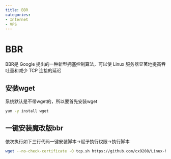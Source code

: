 ```yaml
---
title: BBR
categories:
- Internet
- VPS
---
```

# BBR

BBR是 Google 提出的一种新型拥塞控制算法，可以使 Linux 服务器显著地提高吞吐量和减少 TCP 连接的延迟

## 安装wget

系统默认是不带wget的，所以要首先安装wget

```bash
yum -y install wget
```

## 一键安装魔改版bbr

依次执行如下三行代码一键安装脚本->赋予执行权限->执行脚本

```bash
wget --no-check-certificate -O tcp.sh https://github.com/cx9208/Linux-NetSpeed/raw/master/tcp.sh && chmod +x tcp.sh && ./tcp.sh
```
